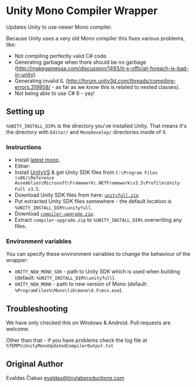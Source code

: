 # Unity Mono Compiler Wrapper

Updates Unity to use newer Mono compiler. 

Because Unity uses a very old Mono compiler this fixes various problems, like:
* Not compiling perfectly valid C# code.
* Generating garbage when there should be no garbage (http://makegamessa.com/discussion/1493/it-s-official-foreach-is-bad-in-unity).
* Generating invalid IL (http://forum.unity3d.com/threads/compiling-errors.319958/ - as far as we know this is related to nested classes).
* Not being able to use C# 6 - yay!

## Setting up

`%UNITY_INSTALL_DIR%` is the directory you've installed Unity. That means it's the directory with `Editor/` and `MonoDevelop/` directories inside of it.

### Instructions
- Install [latest mono](http://www.mono-project.com/download/).
- Either:
 - Install [UnityVS](http://unityvs.com/) & get Unity SDK files from `C:\Program Files (x86)\Reference Assemblies\Microsoft\Framework\.NETFramework\v3.5\Profile\Unity Full v3.5`.
 - Download Unity SDK files from here: [`unityfull.zip`](https://github.com/tinylabproductions/unity-mono-compiler-wrapper/releases/)
- Put extracted Unity SDK files somewhere - the default location is `%UNITY_INSTALL_DIR%\unityfull`.
- Download [`compiler-upgrade.zip`](https://github.com/tinylabproductions/unity-mono-compiler-wrapper/releases/).
- Extract `compiler-upgrade.zip` to `%UNITY_INSTALL_DIR%` overwriting any files.

### Environment variables

You can specify these environment variables to change the behaviour of the wrapper:

* `UNITY_NEW_MONO_SDK` - path to Unity SDK which is used when building (default: `%UNITY_INSTALL_DIR%\unityfull`).
* `UNITY_NEW_MONO` - path to new version of Mono (default: `%ProgramFiles%\Mono\lib\mono\4.5\mcs.exe`).

## Troubleshooting

We have only checked this on Windows & Android. Pull requests are welcome.

Other than that - if you have problems check the log file at `%TEMP%\UnityMonoUpdatedCompilerOutput.txt`

## Original Author

Evaldas Čiakas <evaldas@tinylabproductions.com>
